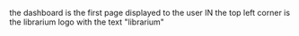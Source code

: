 the dashboard is the first page displayed to the user
IN the top left corner is the librarium logo with the text "librarium"
